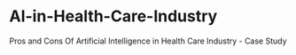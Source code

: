 # AI-in-Health-Care-Industry
Pros and Cons Of Artificial Intelligence in Health Care Industry - Case Study
